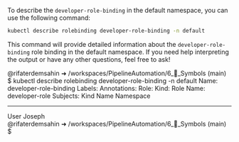 To describe the `developer-role-binding` in the default namespace, you can use the following command:

```bash
kubectl describe rolebinding developer-role-binding -n default
```

This command will provide detailed information about the `developer-role-binding` role binding in the default namespace. If you need help interpreting the output or have any other questions, feel free to ask!


@rifaterdemsahin ➜ /workspaces/PipelineAutomation/6_🔣_Symbols (main) $ kubectl describe rolebinding developer-role-binding -n default
Name:         developer-role-binding
Labels:       <none>
Annotations:  <none>
Role:
  Kind:  Role
  Name:  developer-role
Subjects:
  Kind  Name    Namespace
  ----  ----    ---------
  User  Joseph  
@rifaterdemsahin ➜ /workspaces/PipelineAutomation/6_🔣_Symbols (main) $ 


